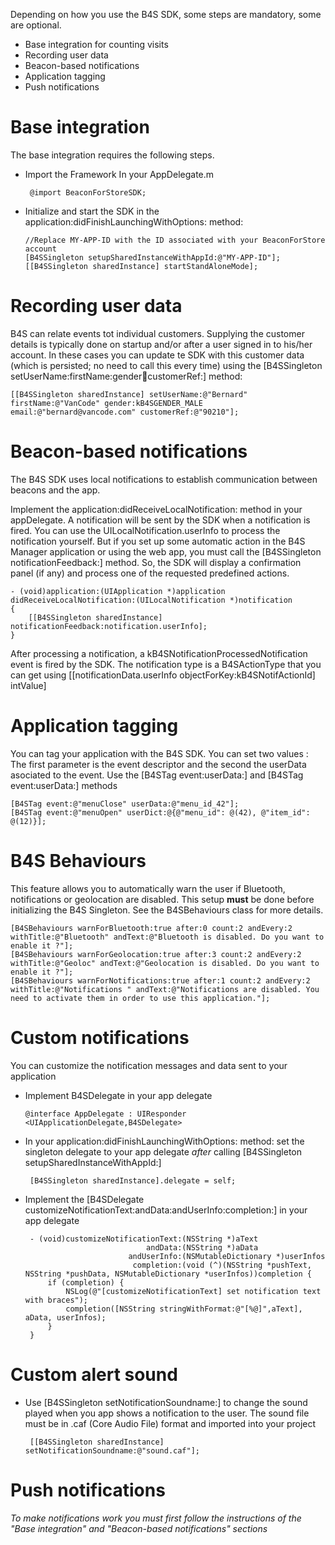 Depending on how you use the B4S SDK, some steps are mandatory, some are optional.

 * Base integration for counting visits
 * Recording user data
 * Beacon-based notifications
 * Application tagging
 * Push notifications

# Base integration

The base integration requires the following steps.

 * Import the Framework In your AppDelegate.m

		@import BeaconForStoreSDK;

 *  Initialize and start the SDK in the application:didFinishLaunchingWithOptions: method: 


		//Replace MY-APP-ID with the ID associated with your BeaconForStore account
		[B4SSingleton setupSharedInstanceWithAppId:@"MY-APP-ID"];
		[[B4SSingleton sharedInstance] startStandAloneMode];

# Recording user data

B4S can relate events tot individual customers. Supplying the customer details is typically done on startup and/or after a user signed in to his/her account. In these cases you can update te SDK with this customer data (which is persisted; no need to call this every time) using the [B4SSingleton setUserName:firstName:gender:email:customerRef:] method:

	[[B4SSingleton sharedInstance] setUserName:@"Bernard" firstName:@"VanCode" gender:kB4SGENDER_MALE email:@"bernard@vancode.com" customerRef:@"90210"];


# Beacon-based notifications

The B4S SDK uses local notifications to establish communication between beacons and the app.

Implement the application:didReceiveLocalNotification: method in your appDelegate. A notification will be sent by the SDK when a notification is fired. You can use the UILocalNotification.userInfo to process the notification yourself. But if you set up some automatic action in the B4S Manager application or using the web app, you must call the [B4SSingleton notificationFeedback:] method. So, the SDK will display a confirmation panel (if any) and process one of the requested predefined actions.


	- (void)application:(UIApplication *)application didReceiveLocalNotification:(UILocalNotification *)notification
	{
	    [[B4SSingleton sharedInstance] notificationFeedback:notification.userInfo];
	}

After processing a notification, a kB4SNotificationProcessedNotification event is fired by the SDK. The notification type is a B4SActionType that you can get using [[notificationData.userInfo objectForKey:kB4SNotifActionId] intValue]


# Application tagging

You can tag your application with the B4S SDK. You can set two values : The first parameter is the event descriptor and the second the userData asociated to the event. Use the [B4STag event:userData:] and  [B4STag event:userData:]  methods

	[B4STag event:@"menuClose" userData:@"menu_id_42"];
	[B4STag event:@"menuOpen" userDict:@{@"menu_id": @(42), @"item_id": @(12)}];


# B4S Behaviours

This feature allows you to automatically warn the user if Bluetooth, notifications or geolocation are disabled. This setup **must** be done before initializing the B4S Singleton. See the B4SBehaviours class for more details.

	[B4SBehaviours warnForBluetooth:true after:0 count:2 andEvery:2 withTitle:@"Bluetooth" andText:@"Bluetooth is disabled. Do you want to enable it ?"];
	[B4SBehaviours warnForGeolocation:true after:3 count:2 andEvery:2 withTitle:@"Geoloc" andText:@"Geolocation is disabled. Do you want to enable it ?"];
	[B4SBehaviours warnForNotifications:true after:1 count:2 andEvery:2 withTitle:@"Notifications " andText:@"Notifications are disabled. You need to activate them in order to use this application."];

# Custom notifications

You can customize the notification messages and data sent to your application

 *  Implement B4SDelegate in your app delegate

		@interface AppDelegate : UIResponder <UIApplicationDelegate,B4SDelegate>
		
 * In your application:didFinishLaunchingWithOptions: method: set the singleton delegate to your app delegate *after* calling [B4SSingleton setupSharedInstanceWithAppId:]
 
		[B4SSingleton sharedInstance].delegate = self;		
	

 * Implement the [B4SDelegate customizeNotificationText:andData:andUserInfo:completion:] in your app delegate
 
		- (void)customizeNotificationText:(NSString *)aText
		                          andData:(NSString *)aData
		                      andUserInfo:(NSMutableDictionary *)userInfos
		                       completion:(void (^)(NSString *pushText, NSString *pushData, NSMutableDictionary *userInfos))completion {
		    if (completion) {
		        NSLog(@"[customizeNotificationText] set notification text with braces");
		        completion([NSString stringWithFormat:@"[%@]",aText], aData, userInfos);
		    }
		}
	

# Custom alert sound

 * Use [B4SSingleton setNotificationSoundname:] to change the sound played when you app shows a notification to the user. The sound file must be in .caf (Core Audio File) format and imported into your project

		[[B4SSingleton sharedInstance] setNotificationSoundname:@"sound.caf"];

# Push notifications

*To make notifications work you must first follow the instructions of the "Base integration" and "Beacon-based notifications" sections*

